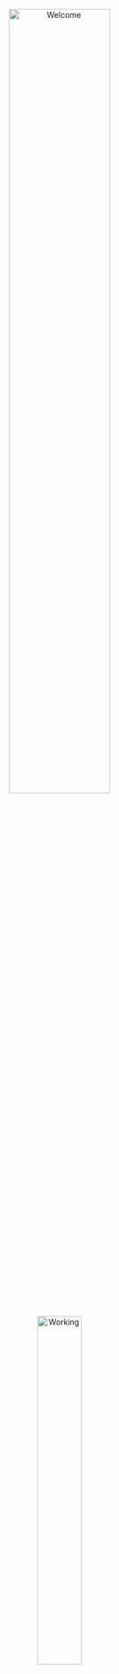 <div align="center" width="50">

<img src="https://media.giphy.com/media/3o7abKhOpu0NwenH3O/giphy.gif" alt="Welcome" width="60%" /> <br>
<img src="https://media.giphy.com/media/L1R1tvI9svkIWwpVYr/giphy.gif" alt="Working" width="40%" /><br>


<h1 align="center">Hi 👋 I'm Samar Moamer</h1>
<h3 align="center">💻 Full Stack Developer in Training | Passionate about coding & UI</h3>

</div>

---

## 👩‍💻 About Me

- 🎓 I'm a recent graduate currently training to become a Full Stack Developer.
- 💡 Passionate about frontend design and clean backend logic.
- 🌱 Currently working on my personal website and training projects.
- 📫 Contact me at: **samar.your@email.com**
- 🌐 Visit my portfolio: [My Personal Website](https://s3mar2003.github.io/my-personal-website)

---

## 💻 Tech Stack & Tools

![HTML](https://img.shields.io/badge/HTML5-E34F26?style=flat&logo=html5&logoColor=white)
![CSS](https://img.shields.io/badge/CSS3-1572B6?style=flat&logo=css3&logoColor=white)
![JavaScript](https://img.shields.io/badge/JavaScript-yellow?style=flat&logo=javascript&logoColor=black)
![PHP](https://img.shields.io/badge/PHP-777BB4?style=flat&logo=php&logoColor=white)
![MySQL](https://img.shields.io/badge/MySQL-4479A1?style=flat&logo=mysql&logoColor=white)
![Figma](https://img.shields.io/badge/Figma-F24E1E?style=flat&logo=figma&logoColor=white)
![Git](https://img.shields.io/badge/Git-E44C30?style=flat&logo=git&logoColor=white)
![VS Code](https://img.shields.io/badge/VS%20Code-0078D4?style=flat&logo=visual-studio-code&logoColor=white)

---

## 📊 GitHub Stats

<p align="center">
  <img src="https://github-readme-stats.vercel.app/api?username=s3mar2003&show_icons=true&theme=radical" width="400">
  <img src="https://github-readme-stats.vercel.app/api/top-langs/?username=s3mar2003&layout=compact&theme=radical" width="400">
</p>

---

## 🧠 Featured Projects

🌟 [My Personal Website](https://s3mar2003.github.io/my-personal-website)  
🌟 Social Case Management System (PHP, OOP)  
🌟 UI & Web layouts designed in Figma + HTML/CSS

---

## 🔗 Connect with Me

[![LinkedIn](https://img.shields.io/badge/LinkedIn-0A66C2?style=flat&logo=linkedin&logoColor=white)](https://www.linkedin.com/in/yourprofile)
[![Behance](https://img.shields.io/badge/Behance-0057ff?style=flat&logo=behance&logoColor=white)](https://www.behance.net/yourprofile)

---

> ✨ *I believe that good design and clean code make great digital experiences.*  
> 🙌 Thanks for visiting my profile!
